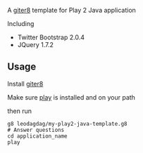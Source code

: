 A [giter8](https://github.com/n8han/giter8) template for Play 2 Java application

Including 
+ Twitter Bootstrap 2.0.4
+ JQuery 1.7.2
  

## Usage

Install [giter8](https://github.com/n8han/giter8)

Make sure [play](https://github.com/playframework/Play20) is installed and on your path

then run

    g8 leodagdag/my-play2-java-template.g8
    # Answer questions
    cd application_name
    play

